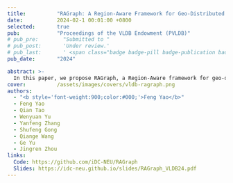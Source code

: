 ```yaml
---
title:          "RAGraph: A Region-Aware Framework for Geo-Distributed Graph Processing"
date:           2024-02-1 00:01:00 +0800
selected:       true
pub:            "Proceedings of the VLDB Endowment (PVLDB)"
# pub_pre:        "Submitted to "
# pub_post:       'Under review.'
# pub_last:       ' <span class="badge badge-pill badge-publication badge-success">Spotlight</span>'
pub_date:       "2024"

abstract: >-
  In this paper, we propose RAGraph, a Region-Aware framework for geo-distributed graph processing. At the core of RAGraph, we design a region-aware graph processing framework that allows advancing inefficient global updates locally and enables sensible coordination-free message interactions. RAGraph also contains an adaptive hierarchical message interaction engine to switch interaction modes adaptively based on network heterogeneity and fluctuation, and a discrepancy-aware message filtering strategy to filter important messages. 
cover:          /assets/images/covers/vldb-ragraph.png
authors:
  - "<b style='font-weight:900;color:#000;'>Feng Yao</b>"
  - Feng Yao
  - Qian Tao
  - Wenyuan Yu
  - Yanfeng Zhang
  - Shufeng Gong
  - Qiange Wang
  - Ge Yu
  - Jingren Zhou
links:
  Code: https://github.com/iDC-NEU/RAGraph
  Slides: https://idc-neu.github.io/slides/RAGraph_VLDB24.pdf
---
```





